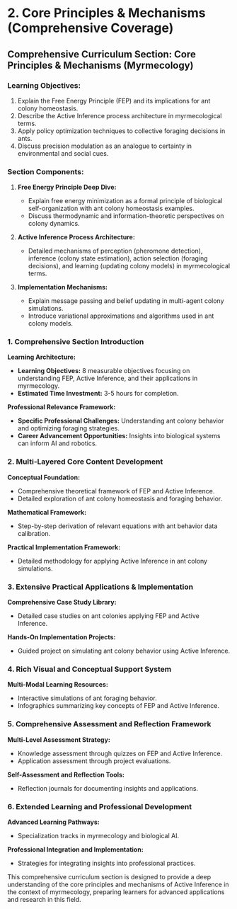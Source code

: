 # 2. Core Principles & Mechanisms (Comprehensive Coverage)

## Comprehensive Curriculum Section: Core Principles & Mechanisms (Myrmecology)

### Learning Objectives:

1. Explain the Free Energy Principle (FEP) and its implications for ant colony homeostasis.
2. Describe the Active Inference process architecture in myrmecological terms.
3. Apply policy optimization techniques to collective foraging decisions in ants.
4. Discuss precision modulation as an analogue to certainty in environmental and social cues.

### Section Components:

1. **Free Energy Principle Deep Dive:**
   - Explain free energy minimization as a formal principle of biological self-organization with ant colony homeostasis examples.
   - Discuss thermodynamic and information-theoretic perspectives on colony dynamics.

2. **Active Inference Process Architecture:**
   - Detailed mechanisms of perception (pheromone detection), inference (colony state estimation), action selection (foraging decisions), and learning (updating colony models) in myrmecological terms.

3. **Implementation Mechanisms:**
   - Explain message passing and belief updating in multi-agent colony simulations.
   - Introduce variational approximations and algorithms used in ant colony models.

### 1. Comprehensive Section Introduction

**Learning Architecture:**
- **Learning Objectives:** 8 measurable objectives focusing on understanding FEP, Active Inference, and their applications in myrmecology.
- **Estimated Time Investment:** 3-5 hours for completion.

**Professional Relevance Framework:**
- **Specific Professional Challenges:** Understanding ant colony behavior and optimizing foraging strategies.
- **Career Advancement Opportunities:** Insights into biological systems can inform AI and robotics.

### 2. Multi-Layered Core Content Development

**Conceptual Foundation:**
- Comprehensive theoretical framework of FEP and Active Inference.
- Detailed exploration of ant colony homeostasis and foraging behavior.

**Mathematical Framework:**
- Step-by-step derivation of relevant equations with ant behavior data calibration.

**Practical Implementation Framework:**
- Detailed methodology for applying Active Inference in ant colony simulations.

### 3. Extensive Practical Applications & Implementation

**Comprehensive Case Study Library:**
- Detailed case studies on ant colonies applying FEP and Active Inference.

**Hands-On Implementation Projects:**
- Guided project on simulating ant colony behavior using Active Inference.

### 4. Rich Visual and Conceptual Support System

**Multi-Modal Learning Resources:**
- Interactive simulations of ant foraging behavior.
- Infographics summarizing key concepts of FEP and Active Inference.

### 5. Comprehensive Assessment and Reflection Framework

**Multi-Level Assessment Strategy:**
- Knowledge assessment through quizzes on FEP and Active Inference.
- Application assessment through project evaluations.

**Self-Assessment and Reflection Tools:**
- Reflection journals for documenting insights and applications.

### 6. Extended Learning and Professional Development

**Advanced Learning Pathways:**
- Specialization tracks in myrmecology and biological AI.

**Professional Integration and Implementation:**
- Strategies for integrating insights into professional practices.

This comprehensive curriculum section is designed to provide a deep understanding of the core principles and mechanisms of Active Inference in the context of myrmecology, preparing learners for advanced applications and research in this field.